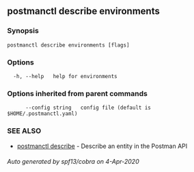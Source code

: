## postmanctl describe environments



### Synopsis



```
postmanctl describe environments [flags]
```

### Options

```
  -h, --help   help for environments
```

### Options inherited from parent commands

```
      --config string   config file (default is $HOME/.postmanctl.yaml)
```

### SEE ALSO

* [postmanctl describe](postmanctl_describe.md)	 - Describe an entity in the Postman API

###### Auto generated by spf13/cobra on 4-Apr-2020
